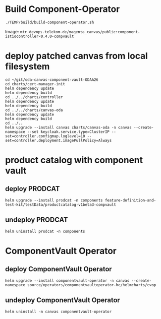 # Build Component-Operator

```
./TEMP/build/build-component-operator.sh
```

Image: `mtr.devops.telekom.de/magenta_canvas/public:component-istiocontroller-0.4.0-compvault`

# deploy patched canvas from local filesystem 

```
cd ~/git/oda-canvas-component-vault-ODAA26
cd charts/cert-manager-init
helm dependency update
helm dependency build
cd ../../charts/controller
helm dependency update
helm dependency build
cd ../../charts/canvas-oda
helm dependency update
helm dependency build
cd ../..
helm upgrade --install canvas charts/canvas-oda -n canvas --create-namespace --set keycloak.service.type=ClusterIP --set=controller.configmap.loglevel=10 --set=controller.deployment.imagePullPolicy=Always
```

# product catalog with component vault

## deploy PRODCAT

```
helm upgrade --install prodcat -n components feature-definition-and-test-kit/testData/productcatalog-v1beta3-compvault
```

## undeploy PRODCAT

```
helm uninstall prodcat -n components 
```

# ComponentVault Operator

## deploy ComponentVault Operator

```
helm upgrade --install componentvault-operator -n canvas --create-namespace source/operators/componentvaultoperator-hc/helmcharts/cvop
```


## undeploy ComponentVault Operator

```
helm uninstall -n canvas componentvault-operator
```